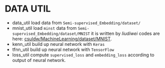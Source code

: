 # DATA UTIL

- data_util
    load data from `Semi-supervised_Embedding/dataset/`
- mnist_util
    load `minst` data from `Semi-supervised_Embedding/dataset/MNIST`
    it is written by *liudiwei*
    codes are here: [csuldw/MachineLearning/dataset/MNIST](https://github.com/csuldw/MachineLearning/tree/master/dataset/MNIST).
- kenn_util
    build up neural network with `Keras`
- tfnn_util
    build up neural network with `TensorFlow`
- loss_util
    compute `supervised_loss` and `embedding_loss` according to output of neural network.
